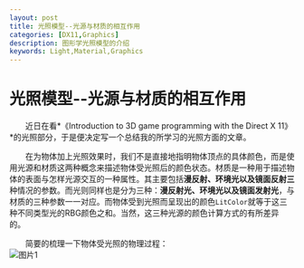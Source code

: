 ```yaml
---
layout: post
title: 光照模型--光源与材质的相互作用
categories: [DX11,Graphics]
description: 图形学光照模型的介绍
keywords: Light,Material,Graphics
---
```


# 光照模型--光源与材质的相互作用

&emsp;&emsp;近日在看*《Introduction to 3D game programming with the Direct X 11》*的光照部分，于是便决定写一个总结我的所学习的光照方面的文章。

&emsp;&emsp;在为物体加上光照效果时，我们不是直接地指明物体顶点的具体颜色，而是使用光源和材质这两种概念来描述物体受光照后的颜色状态。材质是一种用于描述物体的表面与怎样光源交互的一种属性。其主要包括**漫反射、环境光以及镜面反射三**种情况的参数。而光则同样也是分为三种：**漫反射光、环境光以及镜面发射光**，与材质的三种参数一一对应。而物体受到光照而呈现出的颜色`LitColor`就等于这三种不同类型光的RBG颜色之和。当然，这三种光源的颜色计算方式的有所差异的。

&emsp;&emsp;简要的梳理一下物体受光照的物理过程：  
![图片1]("/images/light-model1.png")